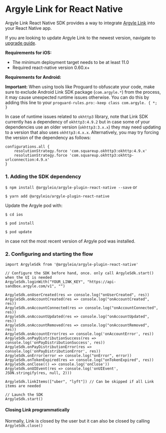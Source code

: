 # Argyle Link for React Native

Argyle Link React Native SDK provides a way to integrate [Argyle Link](https://argyle.io/docs/argyle-link) into your React Native app.

If you are looking to update Argyle Link to the newest version, navigate to [upgrade guide](https://github.com/argyle-systems/argyle-link-react-native/blob/master/UPGRADING.md).

**Requirements for iOS:**

- The minimum deployment target needs to be at least 11.0
- Required react-native version 0.60.x+

**Requirements for Android:**

**Important:** When using tools like Proguard to obfuscate your code, make sure to exclude Android Link SDK package (`com.argyle.*`) from the process, it may cause unexpected runtime issues otherwise. You can do this by adding this line to your `proguard-rules.pro:-keep class com.argyle. { *; }`

In case of runtime issues related to `okhttp3` library, note that Link SDK currently has a dependency of `okhttp3:4.9.2` but in case some of your dependencies use an older version (`okhttp3:3.x.x`) they may need updating to a version that also uses `okhttp3:4.x.x`. Alternatively, you may try forcing the version of the dependency as follows:
```
configurations.all {
    resolutionStrategy.force 'com.squareup.okhttp3:okhttp:4.9.x'
    resolutionStrategy.force 'com.squareup.okhttp3:okhttp-urlconnection:4.9.x'
}
```

### 1. Adding the SDK dependency

`$ npm install @argyleio/argyle-plugin-react-native --save` or

`$ yarn add @argyleio/argyle-plugin-react-native`

Update the Argyle pod with:

`$ cd ios`

`$ pod install`

`$ pod update`

in case not the most recent version of Argyle pod was installed.

### 2. Configuring and starting the flow

```
import ArgyleSdk from '@argyleio/argyle-plugin-react-native'

// Configure the SDK before hand, once. only call ArgyleSdk.start() when the UI is needed
ArgyleSdk.loginWith("YOUR_LINK_KEY", "https://api-sandbox.argyle.com/v1", "")

ArgyleSdk.onUserCreated(res => console.log("onUserCreated", res))
ArgyleSdk.onAccountCreated(res => console.log("onAccountCreated", res))
ArgyleSdk.onAccountConnected(res => console.log("onAccountConnected", res))
ArgyleSdk.onAccountUpdated(res => console.log("onAccountUpdated", res))
ArgyleSdk.onAccountRemoved(res => console.log("onAccountRemoved", res))
ArgyleSdk.onAccountError(res => console.log('onAccountError', res))
ArgyleSdk.onPayDistributionSuccess(res => console.log('onPayDistributionSuccess', res))
ArgyleSdk.onPayDistributionError(res => console.log('onPayDistributionError', res))
ArgyleSdk.onError(error => console.log("onError", error))
ArgyleSdk.onTokenExpired(res => console.log("onTokenExpired", res))
ArgyleSdk.onClose(() => console.log('onClose'))
ArgyleSdk.onUIEvent(res => console.log('onUIEvent', JSON.stringify(res, null, 2)))

ArgyleSdk.linkItems(["uber", "lyft"]) // Can be skipped if all Link items are needed

// Launch the SDK
ArgyleSdk.start()
```

#### Closing Link programmatically

Normally, Link is closed by the user but it can also be closed by calling `ArgyleSdk.close()`

